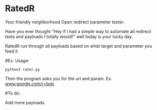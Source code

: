 # RatedR
Your friendly neighborhood Open redirect parameter tester.

Have you ever thought "Hey if I had a simple way to automate all redirect tests and payloads I totally would!" well today is your lucky day.

RatedR run through all payloads based on what target and parameter you feed it

#Ex. Usage:

```python3 rater.py```

Then the program asks you for the url and param. Ex. www.google.com/r=bob.

#To do:

Add more payloads.
